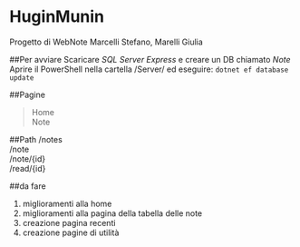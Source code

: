 # HuginMunin
Progetto di WebNote Marcelli Stefano, Marelli Giulia

##Per avviare
Scaricare _SQL Server Express_ e creare un DB chiamato _Note_<br />
Aprire il PowerShell nella cartella /Server/ ed eseguire: ```dotnet ef database update```

##Pagine
> Home<br />
> Note

##Path
/notes<br />
/note<br />
/note/{id}<br />
/read/{id}

##da fare
1. miglioramenti alla home
2. miglioramenti alla pagina della tabella delle note
3. creazione pagina recenti
4. creazione pagine di utilità
